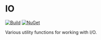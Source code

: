 # IO
[![Build](https://github.com/messerli-informatik-ag/io/actions/workflows/build.yml/badge.svg)](https://github.com/messerli-informatik-ag/io/actions/workflows/build.yml)
[![NuGet](https://img.shields.io/nuget/v/Messerli.IO.svg)](https://www.nuget.org/packages/Messerli.IO/)

Various utility functions for working with I/O.
